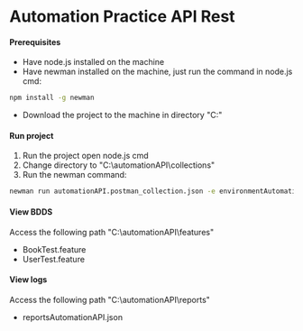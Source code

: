 # Automation Practice API Rest

#### Prerequisites
- Have node.js installed on the machine
- Have newman installed on the machine, just run the command in node.js cmd:
```sh
npm install -g newman
```
- Download the project to the machine in directory "C:"

#### Run project
1. Run the project open node.js cmd
2. Change directory to "C:\automationAPI\collections"
3. Run the newman command:
```sh
newman run automationAPI.postman_collection.json -e environmentAutomationAPI.postman_environment.json --reporters cli,json --reporter-json-export C:\automationAPI\reports\reportsAutomationAPI.json
```

#### View BDDS
Access the following path "C:\automationAPI\features"
- BookTest.feature
- UserTest.feature

#### View logs
Access the following path "C:\automationAPI\reports"
- reportsAutomationAPI.json